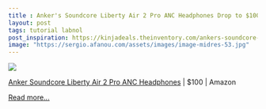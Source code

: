 ```yaml
---
title : Anker's Soundcore Liberty Air 2 Pro ANC Headphones Drop to $100
layout: post
tags: tutorial labnol
post_inspiration: https://kinjadeals.theinventory.com/ankers-soundcore-liberty-air-2-pro-anc-headphones-drop-1846598461
image: "https://sergio.afanou.com/assets/images/image-midres-53.jpg"
---
```


<img src="https://i.kinja-img.com/gawker-media/image/upload/s---v_W-LiD--/c_fit,fl_progressive,q_80,w_636/xi6pkkurnmyl0wrygnpp.jpg" /><p><a data-amazonasin="B08G4HSVJL" data-amazonsubtag="[t|link[p|1846598461[a|B08G4HSVJL[au|5876237249239477142[b|lifehacker[lt|text" href="https://www.amazon.com/dp/B08G4HSVJL?ascsubtag=53d7cdf23a92be96453e1d1ee26d6771dac5fd1c&amp;tag=lifehackeramzn-20" data-amazontag="lifehackeramzn-20" target="_top">Anker Soundcore Liberty Air 2 Pro ANC Headphones</a> | $100 | Amazon<br></p><p><a href="https://kinjadeals.theinventory.com/ankers-soundcore-liberty-air-2-pro-anc-headphones-drop-1846598461">Read more...</a></p>
